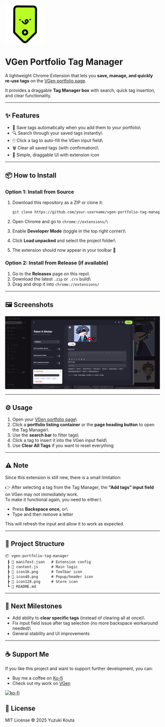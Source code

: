 ![Extension Icon](icon128.png)
# VGen Portfolio Tag Manager

A lightweight Chrome Extension that lets you **save, manage, and quickly
re-use tags** on the [VGen portfolio
page](https://vgen.co/creator/portfolio).

It provides a draggable **Tag Manager box** with search, quick tag
insertion, and clear functionality.

------------------------------------------------------------------------

## ✨ Features

-   📌 Save tags automatically when you add them to your portfolio\
-   🔍 Search through your saved tags instantly\
-   🖱️ Click a tag to auto-fill the VGen input field\
-   🗑️ Clear all saved tags (with confirmation)\
-   🎨 Simple, draggable UI with extension icon

------------------------------------------------------------------------

## 📦 How to Install

### Option 1: Install from Source

1.  Download this repository as a ZIP or clone it:

    ``` bash
    git clone https://github.com/your-username/vgen-portfolio-tag-manager.git
    ```

2.  Open Chrome and go to `chrome://extensions/`\

3.  Enable **Developer Mode** (toggle in the top right corner)\

4.  Click **Load unpacked** and select the project folder\

5.  The extension should now appear in your toolbar 🎉

### Option 2: Install from Release (if available)

1.  Go to the **Releases** page on this repo\
2.  Download the latest `.zip` or `.crx` build\
3.  Drag and drop it into `chrome://extensions/`

------------------------------------------------------------------------

## 🖼️ Screenshots

![Screenshot #1](image.png)


------------------------------------------------------------------------

## ⚙️ Usage

1.  Open your [VGen portfolio page](https://vgen.co/creator/portfolio)\
2.  Click a **portfolio listing container** or the **page heading
    button** to open the Tag Manager\
3.  Use the **search bar** to filter tags\
4.  Click a tag to insert it into the VGen input field\
5.  Use **Clear All Tags** if you want to reset everything

------------------------------------------------------------------------

## ⚠️ Note

Since this extension is still new, there is a small limitation:

👉 After selecting a tag from the Tag Manager, the **"Add tags" input
field** on VGen may not immediately work.\
To make it functional again, you need to either:\
- Press **Backspace once**, or\
- Type and then remove a letter

This will refresh the input and allow it to work as expected.

------------------------------------------------------------------------

## 📂 Project Structure

    📦 vgen-portfolio-tag-manager
     ┣ 📜 manifest.json   # Extension config
     ┣ 📜 content.js      # Main logic
     ┣ 📜 icon16.png      # Toolbar icon
     ┣ 📜 icon48.png      # Popup/header icon
     ┣ 📜 icon128.png     # Store icon
     ┗ 📜 README.md

------------------------------------------------------------------------

## 🎯 Next Milestones

-   Add ability to **clear specific tags** (instead of clearing all at
    once)\
-   Fix input field issue after tag selection (no more backspace
    workaround needed)\
-   General stability and UI improvements

------------------------------------------------------------------------

## ☕ Support Me

If you like this project and want to support further development, you can:

- Buy me a coffee on [Ko-fi](https://ko-fi.com/yuzukikouta58722)  
- Check out my work on [VGen](https://vgen.co/yuz_mynerva0x13)

[![ko-fi](https://ko-fi.com/img/githubbutton_sm.svg)](https://ko-fi.com/yuzukikouta58722)


## 📜 License

MIT License © 2025 Yuzuki Kouta
